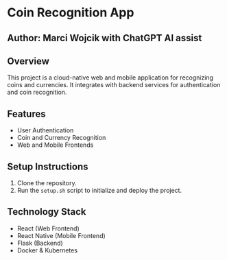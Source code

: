 # Coin Recognition App
## Author: Marci Wojcik with ChatGPT AI assist

## Overview
This project is a cloud-native web and mobile application for recognizing coins and currencies. It integrates with backend services for authentication and coin recognition.

## Features
- User Authentication
- Coin and Currency Recognition
- Web and Mobile Frontends

## Setup Instructions
1. Clone the repository.
2. Run the `setup.sh` script to initialize and deploy the project.

## Technology Stack
- React (Web Frontend)
- React Native (Mobile Frontend)
- Flask (Backend)
- Docker & Kubernetes
